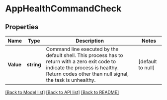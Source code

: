 # AppHealthCommandCheck

## Properties
Name | Type | Description | Notes
------------ | ------------- | ------------- | -------------
**Value** | **string** | Command line executed by the default shell. This process has to return with a zero exit code to indicate the process is healthy. Return codes other than null signal, the task is unhealthy.  | [default to null]

[[Back to Model list]](../README.md#documentation-for-models) [[Back to API list]](../README.md#documentation-for-api-endpoints) [[Back to README]](../README.md)


